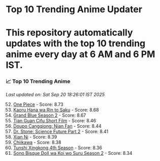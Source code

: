 # Top 10 Trending Anime Updater
# This repository automatically updates with the top 10 trending anime every day at 6 AM and 6 PM IST.

<!-- ANIME_LIST_START -->
### 📈 Top 10 Trending Anime

*Last updated on: Sat Sep 20 18:26:01 IST 2025*

52. [One Piece](https://myanimelist.net/anime/21) - Score: 8.73
68. [Kaoru Hana wa Rin to Saku](https://myanimelist.net/anime/59845) - Score: 8.68
73. [Grand Blue Season 2](https://myanimelist.net/anime/59986) - Score: 8.67
168. [Tian Guan Cifu Short Film](https://myanimelist.net/anime/60988) - Score: 8.46
182. [Doupo Cangqiong: Nian Fan](https://myanimelist.net/anime/51039) - Score: 8.44
207. [Dr. Stone: Science Future Part 2](https://myanimelist.net/anime/61322) - Score: 8.41
214. [Xian Ni](https://myanimelist.net/anime/55809) - Score: 8.39
226. [Chiikawa](https://myanimelist.net/anime/50250) - Score: 8.38
247. [Tunshi Xingkong 4th Season](https://myanimelist.net/anime/56524) - Score: 8.36
260. [Sono Bisque Doll wa Koi wo Suru Season 2](https://myanimelist.net/anime/53065) - Score: 8.34

<!-- ANIME_LIST_END -->
